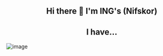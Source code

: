 ## <div align=center> Hi there 👋 I'm ING's (Nifskor) </div>

## <div align=center> I have... 
  ![image](https://user-images.githubusercontent.com/92977647/151411167-b7a060a3-2830-4e4a-abaa-7b8e7bdc2a64.png)

<!--
**Nifskor/Nifskor** is a ✨ _special_ ✨ repository because its `README.md` (this file) appears on your GitHub profile.

Here are some ideas to get you started:

- 🔭 I’m currently working on ...
- 🌱 I’m currently learning ...
- 👯 I’m looking to collaborate on ...
- 🤔 I’m looking for help with ...
- 💬 Ask me about ...
- 📫 How to reach me: ...
- 😄 Pronouns: ...
- ⚡ Fun fact: ...
-->
